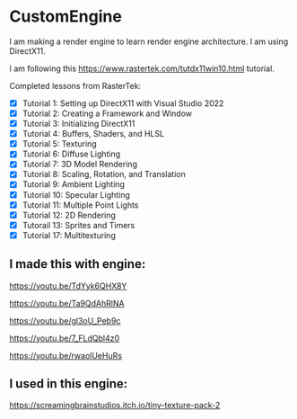 # CustomEngine

I am making a render engine to learn render engine architecture. I am using DirectX11.

I am following this https://www.rastertek.com/tutdx11win10.html tutorial. 

Completed lessons from RasterTek:

- [x] Tutorial 1: Setting up DirectX11 with Visual Studio 2022
- [x] Tutorial 2: Creating a Framework and Window
- [x] Tutorial 3: Initializing DirectX11
- [x] Tutorial 4: Buffers, Shaders, and HLSL
- [x] Tutorial 5: Texturing
- [x] Tutorial 6: Diffuse Lighting
- [x] Tutorial 7: 3D Model Rendering
- [x] Tutorial 8: Scaling, Rotation, and Translation
- [x] Tutorial 9: Ambient Lighting
- [x] Tutorial 10: Specular Lighting
- [x] Tutorial 11: Multiple Point Lights
- [x] Tutorial 12: 2D Rendering
- [x] Tutorail 13: Sprites and Timers
- [x] Tutorial 17: Multitexturing

## I made this with engine:

https://youtu.be/TdYyk6QHX8Y

https://youtu.be/Ta9QdAhRlNA

https://youtu.be/gl3oU_Peb9c

https://youtu.be/7_FLdQbl4z0

https://youtu.be/rwaolUeHuRs

## I used in this engine:

https://screamingbrainstudios.itch.io/tiny-texture-pack-2
